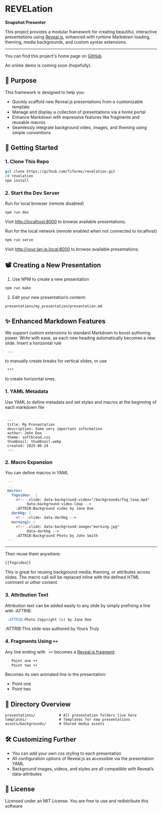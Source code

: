 # REVELation
**Snapshot Presenter**

This project provides a modular framework for creating beautiful, interactive 
presentations using [Reveal.js](https://revealjs.com/), enhanced with runtime 
Markdown loading, theming, media backgrounds, and custom syntax extensions.

---

You can find this project's home page on [GitHub](https://github.com/fiforms/revelation)

An online demo is coming soon (hopefully).

## 🎯 Purpose

This framework is designed to help you:

- Quickly scaffold new Reveal.js presentations from a customizable template
- Manage and display a collection of presentations via a home portal
- Enhance Markdown with expressive features like fragments and reusable macros
- Seamlessly integrate background video, images, and theming using simple conventions

## 🚀 Getting Started

### 1. Clone This Repo

```bash
git clone https://github.com/fiforms/revelation.git
cd revelation
npm install
```

### 2. Start the Dev Server

Run for local browser (remote disabled)
```bash
npm run dev
```
Visit [http://localhost:8000](http://localhost:8000) to browse available presentations.

Run for the local network (remote enabled when not connected to localhost)
```bash
npm run serve
```
Visit http://your.lan.ip.local:8000 to browse available presentations.


## 📽️ Creating a New Presentation

1. Use NPM to create a new presentation

```bash
npm run make
```

2. Edit your new presentation’s content:

```bash
presentations/my_presentation/presentation.md
```

## ✨ Enhanced Markdown Features 


We support custom extensions to standard Markdown to boost authoring power. Write with ease, as each
new heading automatically becomes a new slide. Insert a horizontal rule 

```end
 ---
```

to manually create breaks for vertical slides, or use 

```end
 ***
```

to create horizontal ones.

### 1. **YAML Metadata**

Use YAML to define metadata and set styles and macros at the beginning of each markdown file

```end

 ---
 title: My Presentation
 description: Some very important information
 author: John Doe
 theme: softblood.css
 thumbnail: thumbnail.webp
 created: 2025-06-24
 ---

```

### 2. **Macro Expansion**

You can define macros in YAML

```yaml
 ---
 ...
 macros:
   fogvideo:  |
     <!-- .slide: data-background-video="/backgrounds/fog_loop.mp4" 
          data-background-video-loop -->
     :ATTRIB:Background video by Jane Doe
   darkbg: |
     <!-- .slide: data-darkbg -->
   morning1: |
     <!-- .slide: data-background-image="morning.jpg" 
          data-darkbg -->
     :ATTRIB:Background Photo by John Smith
 ---
```

---

Then reuse them anywhere:

```markdown
{{fogvideo}}
```

This is great for reusing background media, theming, or attributes across slides.
The macro call will be replaced inline with the defined HTML comment or other content.

### 3. **Attribution Text**

Attribution text can be added easily to any slide by simply prefixing a line with :ATTRIB:

```markdown
 :ATTRIB:Photo Copyright (c) by Jane Doe
```

:ATTRIB:This slide was authored by Yours Truly

### 4. **Fragments Using `++`**

Any line ending with ` ++` becomes a [Reveal.js fragment](https://revealjs.com/fragments/):

```markdown
 - Point one ++ 
 - Point two ++ 
```

Becomes its own animated line in the presentation:

- Point one <!-- .element: class="fragment" -->
- Point two <!-- .element: class="fragment" -->


## 📁 Directory Overview

```
presentations/           # All presentation folders live here
templates/               # Templates for new presentations
assets/backgrounds/      # Shared media assets
```

## 🛠️ Customizing Further

* You can add your own css styling to each presentation
* All configuration options of Reveal.js as accessible via the presentation YAML
* Background images, videos, and styles are all compatible with Reveal’s data-attributes

## 📜 License

Licensed under an MIT License. You are free to use and redistribute this software


